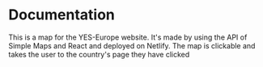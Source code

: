 # Documentation

This is a map for the YES-Europe website. It's made by using the API of Simple Maps and React and deployed on Netlify. The map is clickable and takes the user to the country's page they have clicked

